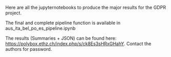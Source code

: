 Here are all the jupyternotebooks to produce the major results for the GDPR project. 

The final and complete pipeline function is available in aus_ita_bel_po_es_pipeline.ipynb

The results (Summaries + JSON) can be found here: https://polybox.ethz.ch/index.php/s/ck8Es3sHRxGHahY. Contact the authors for password.
